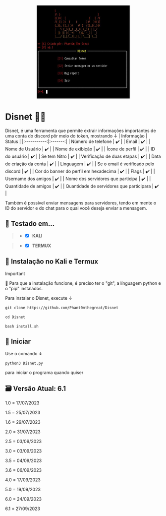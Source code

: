 <p align="center">

  <img width="300" height="300" src="IMG-20230927-WA0009.jpg">
  
# Disnet 💉🔥
Disnet, é uma ferramenta que permite extrair informações importantes de uma conta do discord pôr meio do token, mostrando ↓
|   Informação    |  Status |
|:-----------:|:-------:|
| Número de telefone | ✔️ |
| Email | ✔️ |
| Nome de Usuário | ✔️ |
| Nome de exibição | ✔️  |
| Ícone de perfil | ✔️ |
| ID do usuário | ✔️ |
| Se tem Nitro | ✔️ |
| Verificação de duas etapas | ✔️ |
| Data de criação da conta | ✔️ |
| Linguagem | ✔️ |
| Se o email é verificado pelo discord | ✔️ |
| Cor do banner do perfil em hexadecima | ✔️ |
| Flags | ✔️ |
| Username dos amigos | ✔️ |
| Nome dos servidores que participa | ✔️ |
| Quantidade de amigos | ✔️ |
| Quantidade de servidores que participara | ✔️ |

Também é possível enviar mensagens para servidores, tendo em mente o ID do servidor e do chat para o qual você deseja enviar a mensagem.
## 🧪 Testado em...
 > - - [x] **KALI** 

 > - - [x] **TERMUX**

## 🔧 Instalação no Kali e Termux
> [!IMPORTANT]
> 📩
> Para que a instalação funcione, é preciso ter o "git", a línguagem python e o "pip" instalados.

Para instalar o Disnet, execute ↓
```
git clone https://github.com/Phant0mthegreat/Disnet
```
```
cd Disnet
```
```
bash install.sh
```
## 💉 Iniciar
Use o comando ↓
```
python3 Disnet.py
```
para iniciar o programa quando quiser

## 🗃️ Versão Atual: 6.1
1.0 = 17/07/2023

1.5 = 25/07/2023

1.6 = 29/07/2023

2.0 = 31/07/2023

2.5 = 03/09/2023

3.0 = 03/09/2023

3.5 = 04/09/2023

3.6 = 06/09/2023

4.0 = 17/09/2023

5.0 = 19/09/2023

6.0 = 24/09/2023

6.1 = 27/09/2023
